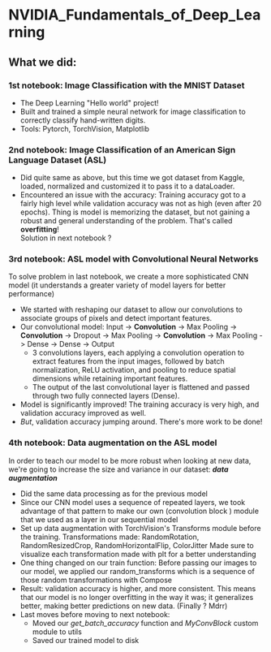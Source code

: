 # NVIDIA_Fundamentals_of_Deep_Learning

## What we did:

### 1st notebook: Image Classification with the MNIST Dataset

- The Deep Learning "Hello world" project!
- Built and trained a simple neural network for image classification to correctly classify hand-written digits.
- Tools: Pytorch, TorchVision, Matplotlib

### 2nd notebook: Image Classification of an American Sign Language Dataset (ASL)

- Did quite same as above, but this time we got dataset from Kaggle, loaded, normalized and customized it to pass it to a dataLoader.
- Encountered an issue with the accuracy: Training accuracy got to a fairly high level while validation accuracy was not as high (even after 20 epochs). Thing is model is memorizing the dataset, but not gaining a robust and general understanding of the problem. That's called **overfitting**!  
  Solution in next notebook ?

### 3rd notebook: ASL model with Convolutional Neural Networks

To solve problem in last notebook, we create a more sophisticated CNN model (it understands a greater variety of model layers for better performance)

- We started with reshaping our dataset to allow our convolutions to associate groups of pixels and detect important features.
- Our convolutional model: Input -> **Convolution** -> Max Pooling -> **Convolution** -> Dropout -> Max Pooling -> **Convolution** -> Max Pooling -> Dense -> Dense -> Output
  - 3 convolutions layers, each applying a convolution operation to extract features from the input images, followed by batch normalization, ReLU activation, and pooling to reduce spatial dimensions while retaining important features.
  - The output of the last convolutional layer is flattened and passed through two fully connected layers (Dense).
- Model is significantly improved! The training accuracy is very high, and validation accuracy improved as well.
- _But_, validation accuracy jumping around. There's more work to be done!

### 4th notebook: Data augmentation on the ASL model

In order to teach our model to be more robust when looking at new data, we're going to increase the size and variance in our dataset: **_data augmentation_**

- Did the same data processing as for the previous model
- Since our CNN model uses a sequence of repeated layers, we took advantage of that pattern to make our own (convolution block ) module that we used as a layer in our sequential model
- Set up data augmentation with TorchVision's Transforms module before the training.
  Transformations made: RandomRotation, RandomResizedCrop, RandomHorizontalFlip, ColorJitter
  Made sure to visualize each transformation made with plt for a better understanding
- One thing changed on our train function: Before passing our images to our model, we applied our random_transforms which is a sequence of those random transformations with Compose
- Result: validation accuracy is higher, and more consistent. This means that our model is no longer overfitting in the way it was; it generalizes better, making better predictions on new data. (Finally ? Mdrr)
- Last moves before moving to next notebook:
  - Moved our _get_batch_accuracy_ function and _MyConvBlock_ custom module to utils
  - Saved our trained model to disk
